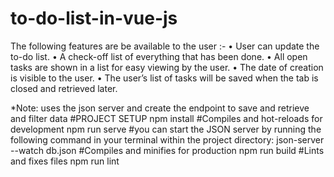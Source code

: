 # to-do-list-in-vue-js
The following features are be available to the user :-
• User can update the to-do list. 
• A check-off list of everything that has been done. 
• All open tasks are shown in a list for easy viewing by the user. 
• The date of creation is visible to the user.
• The user’s list of tasks will be saved when the tab is closed and retrieved later.

*Note: uses the json server and create the endpoint to save and retrieve and filter data
#PROJECT SETUP
npm install
#Compiles and hot-reloads for development
npm run serve
#you can start the JSON server by running the following command in your terminal within the project directory:
json-server --watch db.json
#Compiles and minifies for production
npm run build
#Lints and fixes files
npm run lint
